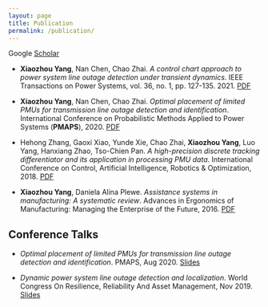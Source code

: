```yaml
---
layout: page
title: Publication
permalink: /publication/
---
```

Google [Scholar](https://scholar.google.com/citations?user=pWnVbHQAAAAJ&hl=en)

- **Xiaozhou Yang**, Nan Chen, Chao Zhai. *A control chart approach to power system line outage detection under transient dynamics*. IEEE Transactions on Power Systems, vol. 36, no. 1, pp. 127-135. 2021.  [PDF](https://arxiv.org/abs/1911.01733) 

- **Xiaozhou Yang**, Nan Chen, Chao Zhai. *Optimal placement of limited PMUs for transmission line outage detection and identification*. International Conference on Probabilistic Methods Applied to Power Systems (**PMAPS**), 2020. [PDF](https://arxiv.org/abs/1911.02852) 

- Hehong Zhang, Gaoxi Xiao, Yunde Xie, Chao Zhai, **Xiaozhou Yang**, Luo Yang, Hanxiang Zhao, Tso-Chien Pan. *A high-precision discrete tracking differentiator and its application in processing PMU data*. International Conference on Control, Artificial Intelligence, Robotics & Optimization, 2018. [PDF](https://www.ntu.edu.sg/home/egxxiao/preprints/ICCAIRO-18.pdf) 
  
- **Xiaozhou Yang**, Daniela Alina Plewe. *Assistance systems in manufacturing: A systematic review*. Advances in Ergonomics of Manufacturing: Managing the Enterprise of the Future, 2016. [PDF](https://www.researchgate.net/publication/305082263_Assistance_Systems_in_Manufacturing_A_Systematic_Review)

## Conference Talks

- *Optimal placement of limited PMUs for transmission line outage detection and identification*. PMAPS, Aug 2020. [Slides]({{'/'|relative_url}}assets/pubs_and_talks/PMAPS_presentation.pdf) 

- *Dynamic power system line outage detection and localization*. World Congress On Resilience, Reliability And Asset Management, Nov 2019. [Slides]({{'/'|relative_url}}assets/pubs_and_talks/110_Yang_Xiaozhou.pdf)

